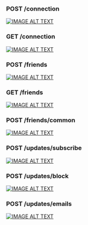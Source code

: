 ### POST /connection

[![IMAGE ALT TEXT](#)]()


### GET /connection

[![IMAGE ALT TEXT](#)]()

### POST /friends

[![IMAGE ALT TEXT](#)]()


### GET /friends

[![IMAGE ALT TEXT](#)]()


### POST /friends/common

[![IMAGE ALT TEXT](#)]()


### POST /updates/subscribe

[![IMAGE ALT TEXT](#)]()


### POST /updates/block

[![IMAGE ALT TEXT](#)]()


### POST /updates/emails

[![IMAGE ALT TEXT](#)]()

